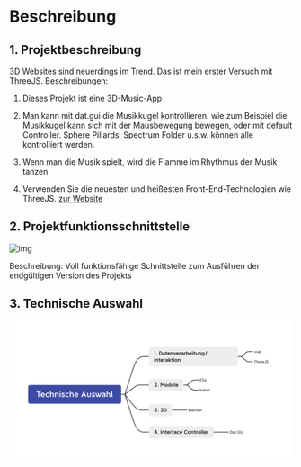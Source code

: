 # Beschreibung

## 1. Projektbeschreibung
3D Websites sind neuerdings im Trend. Das ist mein erster Versuch mit ThreeJS. Beschreibungen:

1. Dieses Projekt ist eine 3D-Music-App 

2. Man kann mit dat.gui die Musikkugel kontrollieren. wie zum Beispiel die Musikkugel kann sich mit der Mausbewegung bewegen, oder mit default Controller. Sphere Pillards, Spectrum Folder u.s.w. können alle kontrolliert werden.

3. Wenn man die Musik spielt, wird die Flamme im Rhythmus der Musik tanzen.

4. Verwenden Sie die neuesten und heißesten Front-End-Technologien wie ThreeJS.
[zur Website](https://first-3d-web.netlify.app/)

## 2. Projektfunktionsschnittstelle

  ![img](./images/Musik_.gif)

  Beschreibung: Voll funktionsfähige Schnittstelle zum Ausführen der endgültigen Version des Projekts

## 3. Technische Auswahl

![image-tech](./images/3D_tech.png)






